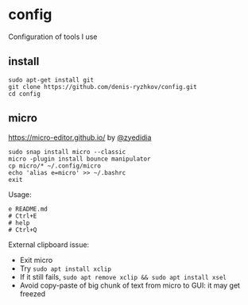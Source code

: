 # config

Configuration of tools I use

## install

```
sudo apt-get install git
git clone https://github.com/denis-ryzhkov/config.git
cd config
```

## micro

https://micro-editor.github.io/ by [@zyedidia](https://github.com/zyedidia)

```
sudo snap install micro --classic
micro -plugin install bounce manipulator
cp micro/* ~/.config/micro
echo 'alias e=micro' >> ~/.bashrc
exit
```

Usage:
```
e README.md
# Ctrl+E
# help
# Ctrl+Q
```

External clipboard issue:
* Exit micro
* Try `sudo apt install xclip`
* If it still fails, `sudo apt remove xclip && sudo apt install xsel`
* Avoid copy-paste of big chunk of text from micro to GUI: it may get freezed

